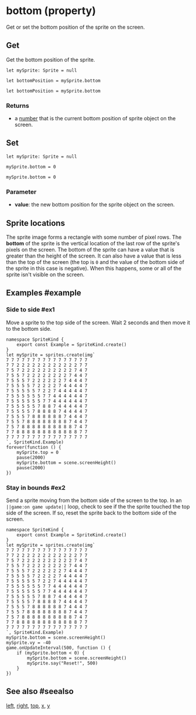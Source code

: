 # bottom (property)

Get or set the bottom position of the sprite on the screen.

## Get

Get the bottom position of the sprite.

```block
let mySprite: Sprite = null

let bottomPosition = mySprite.bottom
```

```typescript-ignore
let bottomPosition = mySprite.bottom
```

### Returns

* a [number](/types/number) that is the current bottom position of sprite object on the screen.

## Set

```block
let mySprite: Sprite = null

mySprite.bottom = 0
```

```typescript-ignore
mySprite.bottom = 0
```

### Parameter

* **value**: the new bottom position for the sprite object on the screen.

## Sprite locations

The sprite image forms a rectangle with some number of pixel rows. The **bottom** of the sprite is the vertical location of the last row of the sprite's pixels on the screen. The bottom of the sprite can have a value that is greater than the height of the screen. It can also have a value that is less than the top of the screen (the top is `0` and the value of the bottom side of the sprite in this case is negative). When this happens, some or all of the sprite isn't visible on the screen.

## Examples #example

### Side to side #ex1

Move a sprite to the top side of the screen. Wait 2 seconds and then move it to the bottom side.

```blocks
namespace SpriteKind {
    export const Example = SpriteKind.create()
}
let mySprite = sprites.create(img`
7 7 7 7 7 7 7 7 7 7 7 7 7 7 7 7 
7 7 2 2 2 2 2 2 2 2 2 2 2 2 7 7 
7 5 7 2 2 2 2 2 2 2 2 2 2 7 4 7 
7 5 5 7 2 2 2 2 2 2 2 2 7 4 4 7 
7 5 5 5 7 2 2 2 2 2 2 7 4 4 4 7 
7 5 5 5 5 7 2 2 2 2 7 4 4 4 4 7 
7 5 5 5 5 5 7 2 2 7 4 4 4 4 4 7 
7 5 5 5 5 5 5 7 7 4 4 4 4 4 4 7 
7 5 5 5 5 5 5 7 7 4 4 4 4 4 4 7 
7 5 5 5 5 5 7 8 8 7 4 4 4 4 4 7 
7 5 5 5 5 7 8 8 8 8 7 4 4 4 4 7 
7 5 5 5 7 8 8 8 8 8 8 7 4 4 4 7 
7 5 5 7 8 8 8 8 8 8 8 8 7 4 4 7 
7 5 7 8 8 8 8 8 8 8 8 8 8 7 4 7 
7 7 8 8 8 8 8 8 8 8 8 8 8 8 7 7 
7 7 7 7 7 7 7 7 7 7 7 7 7 7 7 7 
`, SpriteKind.Example)
forever(function () {
    mySprite.top = 0
    pause(2000)
    mySprite.bottom = scene.screenHeight()
    pause(2000)
})
```

### Stay in bounds #ex2

Send a sprite moving from the bottom side of the screen to the top. In an ``||game:on game update||`` loop, check to see if the the sprite touched the top side of the screen. If so, reset the sprite back to the bottom side of the screen.

```blocks
namespace SpriteKind {
    export const Example = SpriteKind.create()
}
let mySprite = sprites.create(img`
7 7 7 7 7 7 7 7 7 7 7 7 7 7 7 7 
7 7 2 2 2 2 2 2 2 2 2 2 2 2 7 7 
7 5 7 2 2 2 2 2 2 2 2 2 2 7 4 7 
7 5 5 7 2 2 2 2 2 2 2 2 7 4 4 7 
7 5 5 5 7 2 2 2 2 2 2 7 4 4 4 7 
7 5 5 5 5 7 2 2 2 2 7 4 4 4 4 7 
7 5 5 5 5 5 7 2 2 7 4 4 4 4 4 7 
7 5 5 5 5 5 5 7 7 4 4 4 4 4 4 7 
7 5 5 5 5 5 5 7 7 4 4 4 4 4 4 7 
7 5 5 5 5 5 7 8 8 7 4 4 4 4 4 7 
7 5 5 5 5 7 8 8 8 8 7 4 4 4 4 7 
7 5 5 5 7 8 8 8 8 8 8 7 4 4 4 7 
7 5 5 7 8 8 8 8 8 8 8 8 7 4 4 7 
7 5 7 8 8 8 8 8 8 8 8 8 8 7 4 7 
7 7 8 8 8 8 8 8 8 8 8 8 8 8 7 7 
7 7 7 7 7 7 7 7 7 7 7 7 7 7 7 7 
`, SpriteKind.Example)
mySprite.bottom = scene.screenHeight()
mySprite.vy = -40
game.onUpdateInterval(500, function () {
    if (mySprite.bottom < 0) {
        mySprite.bottom = scene.screenHeight()
        mySprite.say("Reset!", 500)
    }
})
```
## See also #seealso

[left](/reference/sprites/sprite/left),
[right](/reference/sprites/sprite/right),
[top](/reference/sprites/sprite/top),
[x](/reference/sprites/sprite/x),
[y](/reference/sprites/sprite/y)

